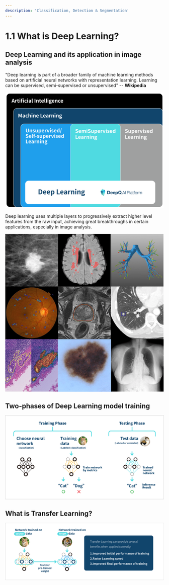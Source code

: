 ```yaml
---
description: 'Classification, Detection & Segmentation'
---
```


# 1.1 What is Deep Learning?

## Deep Learning and its application in image analysis

"Deep learning is part of a broader family of machine learning methods based on artificial neural networks with representation learning. Learning can be supervised, semi-supervised or unsupervised" -- **Wikipedia**

![DeepQ AI Platform](../.gitbook/assets/1-000003%20%281%29.png)

Deep learning uses multiple layers to progressively extract higher level features from the raw input, achieving great breakthroughs in certain applications, especially in image analysis.

![Various applications of deep learning in Medical image analysis~A Survey on Deep Learning in Medical Image Analysis~](../.gitbook/assets/image%20%28135%29.png)

## Two-phases of Deep Learning model training

![](../.gitbook/assets/1-000005.png)

## What is Transfer Learning?

![](../.gitbook/assets/1-000004%20%281%29.png)

